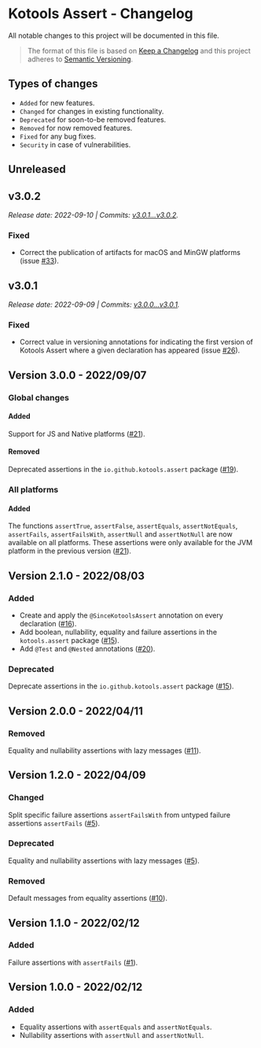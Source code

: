 # Kotools Assert - Changelog

All notable changes to this project will be documented in this file.

> The format of this file is based on [Keep a Changelog][keep-a-changelog] and
> this project adheres to [Semantic Versioning][semantic-versioning].

## Types of changes

- `Added` for new features.
- `Changed` for changes in existing functionality.
- `Deprecated` for soon-to-be removed features.
- `Removed` for now removed features.
- `Fixed` for any bug fixes.
- `Security` in case of vulnerabilities.

## Unreleased

## v3.0.2

_Release date: 2022-09-10 | Commits: [v3.0.1...v3.0.2]._

### Fixed

- Correct the publication of artifacts for macOS and MinGW platforms (issue
  [#33]).

## v3.0.1

_Release date: 2022-09-09 | Commits: [v3.0.0...v3.0.1]._

### Fixed

- Correct value in versioning annotations for indicating the first version of
  Kotools Assert where a given declaration has appeared (issue [#26]).

## Version 3.0.0 - 2022/09/07

### Global changes

#### Added

Support for JS and Native platforms
([#21](https://github.com/kotools/assert/issues/21)).

#### Removed

Deprecated assertions in the `io.github.kotools.assert` package
([#19](https://github.com/kotools/assert/issues/19)).

### All platforms

#### Added

The functions `assertTrue`, `assertFalse`, `assertEquals`, `assertNotEquals`,
`assertFails`, `assertFailsWith`, `assertNull` and `assertNotNull` are now
available on all platforms.
These assertions were only available for the JVM platform in the previous
version ([#21](https://github.com/kotools/assert/issues/21)).

## Version 2.1.0 - 2022/08/03

### Added

- Create and apply the `@SinceKotoolsAssert` annotation on every declaration
  ([#16](https://github.com/kotools/assert/issues/16)).
- Add boolean, nullability, equality and failure assertions in the
  `kotools.assert` package ([#15](https://github.com/kotools/assert/issues/15)).
- Add `@Test` and `@Nested` annotations
  ([#20](https://github.com/kotools/assert/issues/20)).

### Deprecated

Deprecate assertions in the `io.github.kotools.assert` package
([#15](https://github.com/kotools/assert/issues/15)).

## Version 2.0.0 - 2022/04/11

### Removed

Equality and nullability assertions with lazy messages
([#11](https://github.com/kotools/assert/issues/11)).

## Version 1.2.0 - 2022/04/09

### Changed

Split specific failure assertions `assertFailsWith` from untyped failure
assertions `assertFails` ([#5](https://github.com/kotools/assert/issues/5)).

### Deprecated

Equality and nullability assertions with lazy messages
([#5](https://github.com/kotools/assert/issues/5)).

### Removed

Default messages from equality assertions
([#10](https://github.com/kotools/assert/issues/10)).

## Version 1.1.0 - 2022/02/12

### Added

Failure assertions with `assertFails`
([#1](https://github.com/kotools/assert/issues/1)).

## Version 1.0.0 - 2022/02/12

### Added

- Equality assertions with `assertEquals` and `assertNotEquals`.
- Nullability assertions with `assertNull` and `assertNotNull`.

[#26]: https://github.com/kotools/assert/issues/26
[#33]: https://github.com/kotools/assert/issues/33
[keep-a-changelog]: https://keepachangelog.com/en
[semantic-versioning]: https://semver.org
[v3.0.1...v3.0.2]: https://github.com/kotools/assert/compare/v3.0.1...v3.0.2
[v3.0.0...v3.0.1]: https://github.com/kotools/assert/compare/v3.0.0...v3.0.1
